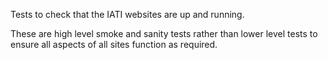 Tests to check that the IATI websites are up and running.

These are high level smoke and sanity tests rather than lower level tests to ensure all aspects of all sites function as required.
